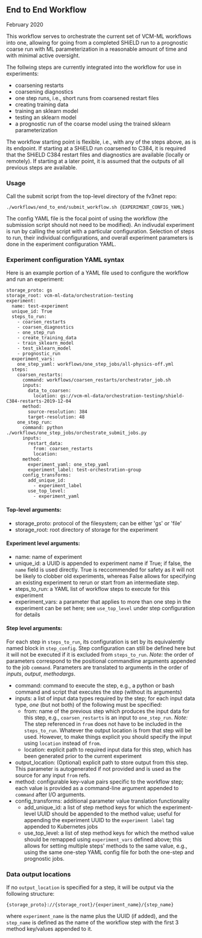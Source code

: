 ## End to End Workflow

February 2020

This workflow serves to orchestrate the current set of VCM-ML workflows into one, 
allowing for going from a completed SHiELD run to a prognostic coarse run with ML
parameterization in a reasonable amount of time and with minimal active oversight.

The follwing steps are currently integrated into the workflow for use in experiments:

- coarsening restarts
- coarsening diagnostics 
- one step runs, i.e., short runs from coarsened restart files
- creating training data
- training an sklearn model
- testing an sklearn model
- a prognostic run of the coarse model using the trained sklearn parameterization

The workflow starting point is flexible, i.e., with any of the steps above, as is
its endpoint. If starting at a SHiELD run coarsened to C384, it is required that
the SHiELD C384 restart files and diagnostics are available (locally or remotely).
If starting at a later point, it is assumed that the outputs of all previous steps
are available. 


### Usage

Call the submit script from the top-level directory of the fv3net repo:


`./workflows/end_to_end/submit_workflow.sh {EXPERIMENT_CONFIG_YAML}`

The config YAML file is the focal point of using the workflow (the submission script
should not need to be modified). An indivudal experiment is run by calling the script
with a particular  configuration. Selection of steps to run, their individual 
configurations, and overall experiment parameters is done in the experiment
configuration YAML.


### Experiment configuration YAML syntax

Here is an example portion of a YAML file used to configure the workflow and run an experiment:

```
storage_proto: gs
storage_root: vcm-ml-data/orchestration-testing
experiment:
  name: test-experiment
  unique_id: True
  steps_to_run:
    - coarsen_restarts
    - coarsen_diagnostics
    - one_step_run
    - create_training_data
    - train_sklearn_model
    - test_sklearn_model
    - prognostic_run
  experiment_vars:
    one_step_yaml: workflows/one_step_jobs/all-physics-off.yml
  steps:
    coarsen_restarts:
      command: workflows/coarsen_restarts/orchestrator_job.sh
      inputs:
        data_to_coarsen:
          location: gs://vcm-ml-data/orchestration-testing/shield-C384-restarts-2019-12-04
      method:
        source-resolution: 384
        target-resolution: 48
    one_step_run:
      command: python ./workflows/one_step_jobs/orchestrate_submit_jobs.py
      inputs:
        restart_data:
          from: coarsen_restarts
          location: 
      method: 
        experiment_yaml: one_step_yaml
        experiment_label: test-orchestration-group
      config_transforms:
        add_unique_id: 
          - experiment_label
        use_top_level: 
          - experiment_yaml
```

#### Top-level arguments:

- storage_proto: protocol of the filesystem; can be either 'gs' or 'file'
- storage_root: root directory of storage for the experiment

#### Experiment level arguments:

- name: name of experiment
- unique_id: a UUID is appended to experiment name if True; if false, the `name` field is used directly. True is reccommended for safety as it will not be likely to clobber old experiments, whereas False allows for specifying an existing experiment to rerun or start from an intermediate step.
- steps_to_run: a YAML list of workflow steps to execute for this experiment
- experiment_vars: a parameter that applies to more than one step in the experiment can be set here; see `use_top_level` under step configuration for details

#### Step level arguments:

For each step in `steps_to_run`, its configuration is set by its equivalently named block in `step_config`. Step configuration can still be defined here but it will not be executed if it is excluded from `steps_to_run`. *Note:* the order of parameters correspond to the positional commandline arguments appended to the job `command`.  Parameters are translated to arguments in the order of _inputs_, _output_, _methodargs_.

- command: command to execute the step, e.g., a python or bash command and script that executes the step (without its arguments)
- inputs: a list of input data types required by the step; for each input data type, _one_ (but not both) of the following must be specified:
    - from: name of the previous step which produces the input data for this step, e.g., `coarsen_restarts` is an input to `one_step_run`. _Note:_ The step referenced in `from` does not have to be included in the `steps_to_run`. Whatever the output location is from that step will be used.  However, to make things explicit you should specify the input using `location` instead of `from`. 
    - location: explicit path to required input data for this step, which has been generated prior to the current experiment
- output_location: (Optional) explicit path to store output from this step.  This parameter is autogenerated if not provided and is used as the source for any input `from` refs.  
- method: configurable key-value pairs specific to the workflow step; each value is provided as a command-line argument appended to `command` after I/O arguments.
- config_transforms: additional parameter value translation functionality
    - add_unique_id: a list of step method keys for which the experiment-level UUID should be appended to the method value; useful for appending the experiment UUID to the `experiment label` tag appended to Kubernetes jobs
    - use_top_level: a list of step method keys for which the method value should be remapped using `experiment_vars` defined above; this allows for setting multiple steps' methods to the same value, e.g., using the same one-step YAML config file for both the one-step and prognostic jobs.
    

### Data output locations

If no `output_location` is specified for a step,  it will be output via the following structure:

```{storage_proto}://{storage_root}/{experiment_name}/{step_name}```

where `experiment_name` is the name plus the UUID (if added), and the `step_name` is defined as the name of the workflow step with the first 3 method key/values appended to it. 